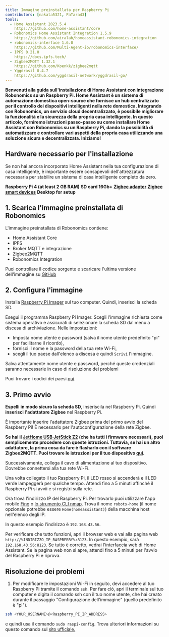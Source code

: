 ```yaml
---
title: Immagine preinstallata per Raspberry Pi
contributors: [nakata5321, PaTara43]
tools:
  - Home Assistant 2023.5.4
    https://github.com/home-assistant/core
  - Robonomics Home Assistant Integration 1.5.9
    https://github.com/airalab/homeassistant-robonomics-integration
  - robonomics-interface 1.6.0
    https://github.com/Multi-Agent-io/robonomics-interface/
  - IPFS 0.21.0
    https://docs.ipfs.tech/
  - Zigbee2MQTT 1.32.1
    https://github.com/Koenkk/zigbee2mqtt
  - Yggdrasil 0.4.7
    https://github.com/yggdrasil-network/yggdrasil-go/
---
```


**Benvenuti alla guida sull'installazione di Home Assistant con integrazione Robonomics su un Raspberry Pi. Home Assistant è un sistema di automazione domestica open-source che fornisce un hub centralizzato per il controllo dei dispositivi intelligenti nella rete domestica. Integrando con Robonomics, un servizio cloud decentralizzato, è possibile migliorare la funzionalità e la sicurezza della propria casa intelligente. In questo articolo, forniremo istruzioni passo-passo su come installare Home Assistant con Robonomics su un Raspberry Pi, dando la possibilità di automatizzare e controllare vari aspetti della propria casa utilizzando una soluzione sicura e decentralizzata. Iniziamo!**

## Hardware necessario per l'installazione

Se non hai ancora incorporato Home Assistant nella tua configurazione di casa intelligente, è importante essere consapevoli dell'attrezzatura necessaria per stabilire un sistema di casa intelligente completo da zero.

  <robo-wiki-grid-element-wrapper textAlign="center" :columns="3" flexible>
    <robo-wiki-grid-element>
      <robo-wiki-picture src="home-assistant/need_2.png" /> 
      <b>Raspberry Pi 4 (at least 2 GB RAM)</b>
    </robo-wiki-grid-element>
    <robo-wiki-grid-element>
      <robo-wiki-picture src="home-assistant/need_3.png" /> 
      <b>SD card 16Gb+</b>
    </robo-wiki-grid-element>
    <robo-wiki-grid-element>
      <robo-wiki-picture src="home-assistant/need_7.png" /> 
      <a href="https://www.zigbee2mqtt.io/information/supported_adapters.html" target="_blank"><b>Zigbee adapter</b></a>
    </robo-wiki-grid-element>
  </robo-wiki-grid-element-wrapper>

  <robo-wiki-grid-element-wrapper textAlign="center" :columns="2">
    <robo-wiki-grid-element>
      <robo-wiki-picture src="home-assistant/need_5.png" />
      <a href="https://www.zigbee2mqtt.io/supported-devices/" target="_blank"><b>Zigbee smart devices</b></a>
    </robo-wiki-grid-element>
    <robo-wiki-grid-element>
      <robo-wiki-picture src="home-assistant/need_9.png" />
      <b>Desktop for setup</b>
    </robo-wiki-grid-element>
  </robo-wiki-grid-element-wrapper>


## 1. Scarica l'immagine preinstallata di Robonomics

L'immagine preinstallata di Robonomics contiene:
- Home Assistant Core
- IPFS
- Broker MQTT e integrazione
- Zigbee2MQTT
- Robonomics Integration

<robo-wiki-button label="Download image (~528 Mb)" link="QmeDPrNYLQKFCZgPmxyxDWSAXSjSaw7Dx46d9p3JSGM1hA?filename=robonomics_rpi.xz&download=true" />

<robo-wiki-note type="warning" title="For advanced users">

Puoi controllare il codice sorgente e scaricare l'ultima versione dell'immagine su [GitHub](https://github.com/airalab/Robonomics-HomeAssistant-image/releases)

</robo-wiki-note>


## 2. Configura l'immagine

Installa [Raspberry Pi Imager](https://www.raspberrypi.com/software/) sul tuo computer. Quindi, inserisci la scheda SD.

<robo-wiki-picture src="home-assistant/insert-sd-card.gif" alt="insert SD card" />


Esegui il programma Raspberry Pi Imager. Scegli l'immagine richiesta come sistema operativo e assicurati di selezionare la scheda SD dal menu a discesa di archiviazione.
Nelle impostazioni:
- Imposta nome utente e password (salva il nome utente predefinito "pi" per facilitarne il ricordo),  
- fornisci il nome e la password della tua rete Wi-Fi, 
- scegli il tuo paese dall'elenco a discesa
e quindi `Scrivi` l'immagine. 
                   
<robo-wiki-note type="note">Salva attentamente nome utente e password, perché queste credenziali saranno necessarie in caso di risoluzione dei problemi</robo-wiki-note>
                        
<robo-wiki-video autoplay loop controls :videos="[{src: 'QmSZM7uVizqQjLnKJy2kifs9uDZB91MgALDBARenkzU3mb', type:'mp4'}]" cover="covers/cover-1.png" />

Puoi trovare i codici dei paesi [qui](https://en.wikipedia.org/wiki/List_of_ISO_3166_country_codes).

## 3. Primo avvio

**Espelli in modo sicuro la scheda SD**, inseriscila nel Raspberry Pi. Quindi **inserisci l'adattatore Zigbee** nel Raspberry Pi.

<robo-wiki-note type="warning">È importante inserire l'adattatore Zigbee prima del primo avvio del Raspberry Pi! 
È necessario per l'autoconfigurazione della rete Zigbee.</robo-wiki-note>

**Se hai il [JetHome USB JetStick Z2](https://jethome.ru/z2/?sl=en) (che ha tutti i firmware necessari), puoi semplicemente procedere con queste istruzioni. Tuttavia, se hai un altro adattatore, la prima cosa da fare è flasharlo con il software Zigbee2MQTT. Puoi trovare le istruzioni per il tuo dispositivo [qui](https://www.zigbee2mqtt.io/information/supported_adapters.html).**

Successivamente, collega il cavo di alimentazione al tuo dispositivo. Dovrebbe connettersi alla tua rete Wi-Fi. 

<robo-wiki-picture src="home-assistant/first-start.gif" alt="first boot" />

Una volta collegato il tuo Raspberry Pi, il LED rosso si accenderà e il LED verde lampeggerà per qualche tempo. Attendi fino a 5 minuti affinché il Raspberry Pi si avvii e si registri sulla rete.

Ora trova l'indirizzo IP del Raspberry Pi. Per trovarlo puoi utilizzare l'app mobile [Fing](https://www.fing.com/products) o 
[lo strumento CLI nmap](https://vitux.com/find-devices-connected-to-your-network-with-nmap/). Trova il nome `robots-home` (il nome opzionale potrebbe essere `Home(homeassistant)`) 
della macchina host nell'elenco degli IP. 

In questo esempio l'indirizzo è `192.168.43.56`. 

Per verificare che tutto funzioni, apri il browser web e vai alla pagina web `http://%INDIRIZZO_IP_RASPBERRY%:8123`. In questo esempio, sarà `192.168.43.56:8123`.
Se tutto è corretto, vedrai l'interfaccia web di Home Assistant. Se la pagina web non si apre, attendi fino a 5 minuti per l'avvio del Raspberry Pi e riprova. 

<robo-wiki-video loop controls :videos="[{src: 'QmXjFaTd81dLrMgADtENmSqbS2uJuLJUgQUrmDu2CsSuAq', type:'mp4'}]"  cover="covers/cover-2.png" />


## Risoluzione dei problemi

1. Per modificare le impostazioni Wi-Fi in seguito, devi accedere al tuo Raspberry Pi tramite il comando `ssh`. Per fare ciò, apri il terminale sul tuo computer
e digita il comando ssh con il tuo nome utente, che hai creato durante il passaggio "Configurazione dell'immagine" (quello predefinito è "pi"). 

<code-helper additionalLine="your_username@your_hostname">

```bash
ssh <YOUR_USERNAME>@<Raspberry_PI_IP_ADDRESS>
```
</code-helper>

e quindi usa il comando `sudo raspi-config`. Trova ulteriori informazioni su questo comando sul [sito ufficiale.](https://www.raspberrypi.com/documentation/computers/configuration.html)
